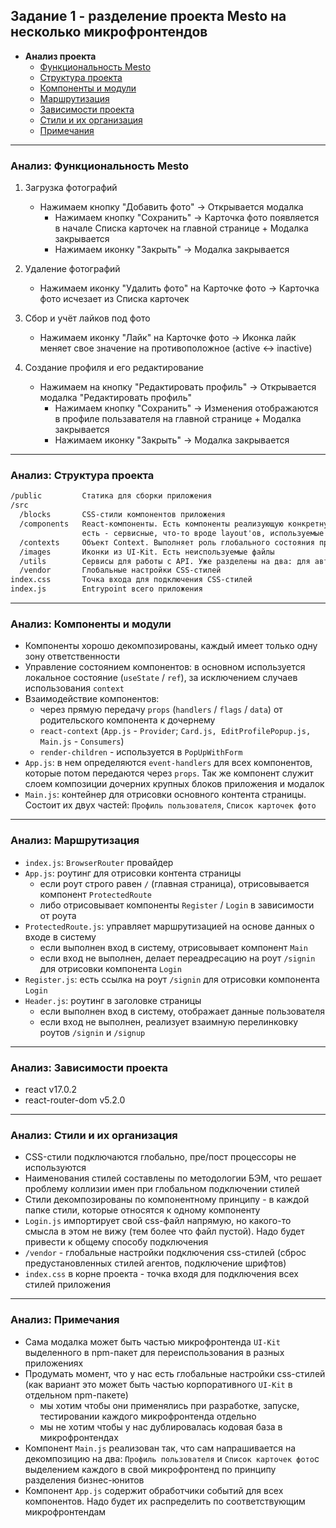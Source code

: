 ## Задание 1 - разделение проекта Mesto на несколько микрофронтендов
- **Анализ проекта**
  - [Функциональность Mesto](#01-00-functional-requirements)
  - [Структура проекта](#01-00-project-structure)
  - [Компоненты и модули](#01-00-components)
  - [Маршрутизация](#01-00-routing)
  - [Зависимости проекта](#01-00-dependencies)
  - [Стили и их организация](#01-00-styles)
  - [Примечания](#01-00-notes)

---

### <p id="01-00-functional-requirements">Анализ: Функциональность Mesto</p>

1. Загрузка фотографий
   - Нажимаем кнопку "Добавить фото" -> Открывается модалка
     - Нажимаем кнопку "Сохранить" -> Карточка фото появляется в начале Списка карточек на главной странице + Модалка закрывается
     - Нажимаем иконку "Закрыть" -> Модалка закрывается

2. Удаление фотографий
    - Нажимаем иконку "Удалить фото" на Карточке фото -> Карточка фото исчезает из Списка карточек

3. Сбор и учёт лайков под фото
    - Нажимаем иконку "Лайк" на Карточке фото -> Иконка лайк меняет свое значение на противоположное (active <-> inactive)

4. Создание профиля и его редактирование
    - Нажимаем на кнопку "Редактировать профиль" -> Открывается модалка "Редактировать профиль"
        - Нажимаем кнопку "Сохранить" -> Изменения отображаются в профиле пользавателя на главной странице + Модалка закрывается
        - Нажимаем иконку "Закрыть" -> Модалка закрывается

---

### <p id="01-00-project-structure">Анализ: Структура проекта</p>

```markdown
/public         Статика для сборки приложения
/src            
  /blocks       CSS-стили компонентов приложения
  /components   React-компоненты. Есть компоненты реализующую конкретную функциональность приложения,
                есть - сервисные, что-то вроде layout'ов, используемые для компоновки блоков верхнего уровня. 
  /contexts     Объект Context. Выполняет роль глобального состояния приложения. Хранит данные о текущем пользователе
  /images       Иконки из UI-Kit. Есть неиспользуемые файлы
  /utils        Сервисы для работы с API. Уже разделены на два: для авторизации и для работы с профилем/карточками фото
  /vendor       Глобальные настройки CSS-стилей
index.css       Точка входа для подключения CSS-стилей
index.js        Entrypoint всего приложения
```

---

### <p id="01-00-components">Анализ: Компоненты и модули</p>

- Компоненты хорошо декомпозированы, каждый имеет только одну зону ответственности
- Управление состоянием компонентов: в основном используется локальное состояние (`useState` / `ref`), за исключением случаев использования `context`
- Взаимодействие компонентов:
  - через прямую передачу `props` (`handlers` / `flags` / `data`) от родительского компонента к дочернему
  - `react-context` (`App.js` - `Provider`; `Card.js, EditProfilePopup.js, Main.js` - `Consumers`)
  - `render-children` - используется в `PopUpWithForm` 
- `App.js`: в нем определяются `event-handlers` для всех компонентов, которые потом передаются через `props`. Так же компонент служит слоем композиции дочерних крупных блоков приложения и модалок 
- `Main.js`: контейнер для отрисовки основного контента страницы. Состоит их двух частей: `Профиль пользователя`, `Список карточек фото`

---

### <p id="01-00-routing">Анализ: Маршрутизация</p>

- `index.js`: `BrowserRouter` провайдер
- `App.js`: роутинг для отрисовки контента страницы
  - если роут строго равен `/` (главная страница), отрисовывается компонент `ProtectedRoute`
  - либо отрисовывает компоненты `Register` / `Login` в зависимости от роута
- `ProtectedRoute.js`: управляет маршрутизацией на основе данных о входе в систему
  - если выполнен вход в систему, отрисовывает компонент `Main`
  - если вход не выполнен, делает переадресацию на роут `/signin` для отрисовки компонента `Login`
- `Register.js`: есть ссылка на роут `/signin` для отрисовки компонента `Login`
- `Header.js`: роутинг в заголовке страницы
  - если выполнен вход в систему, отображает данные пользователя
  - если вход не выполнен, реализует взаимную перелинковку роутов `/signin` и `/signup`

---

### <p id="01-00-dependencies">Анализ: Зависимости проекта</p>

- react v17.0.2
- react-router-dom v5.2.0

---

### <p id="01-00-styles">Анализ: Стили и их организация</p>

- CSS-стили подключаются глобально, пре/пост процессоры не используются
- Наименования стилей составлены по методологии БЭМ, что решает проблему коллизии имен при глобальном подключении стилей
- Стили декомпозированы по компонентному принципу - в каждой папке стили, которые относятся к одному компоненту
- `Login.js` импортирует свой css-файл напрямую, но какого-то смысла в этом не вижу (тем более что файл пустой). Надо будет привести к общему способу подключения
- `/vendor` - глобальные настройки подключения css-стилей (сброс предустановленных стилей агентов, подключение шрифтов)
- `index.css` в корне проекта - точка входя для подключения всех стилей приложения 

---

### <p id="01-00-notes">Анализ: Примечания</p>
- Сама модалка может быть частью микрофронтенда `UI-Kit` выделенного в npm-пакет для переиспользования в разных приложениях
- Продумать момент, что у нас есть глобальные настройки css-стилей (как вариант это может быть частью корпоративного `UI-Kit` в отдельном npm-пакете)
  - мы хотим чтобы они применялись при разработке, запуске, тестировании каждого микрофронтенда отдельно
  - мы не хотим чтобы у нас дублировалась кодовая база в микрофронтендах
- Компонент `Main.js` реализован так, что сам напрашивается на декомпозицию на два: `Профиль пользователя` и `Список карточек фото`с выделением каждого в свой микрофронтенд по принципу разделения бизнес-юнитов
- Компонент `App.js` содержит обработчики событий для всех компонентов. Надо будет их распределить по соответствующим микрофронтендам